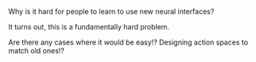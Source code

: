 Why is it hard for people to learn to use new neural interfaces?

It turns out, this is a fundamentally hard problem.

Are there any cases where it would be easy!?
Designing action spaces to match old ones!?
